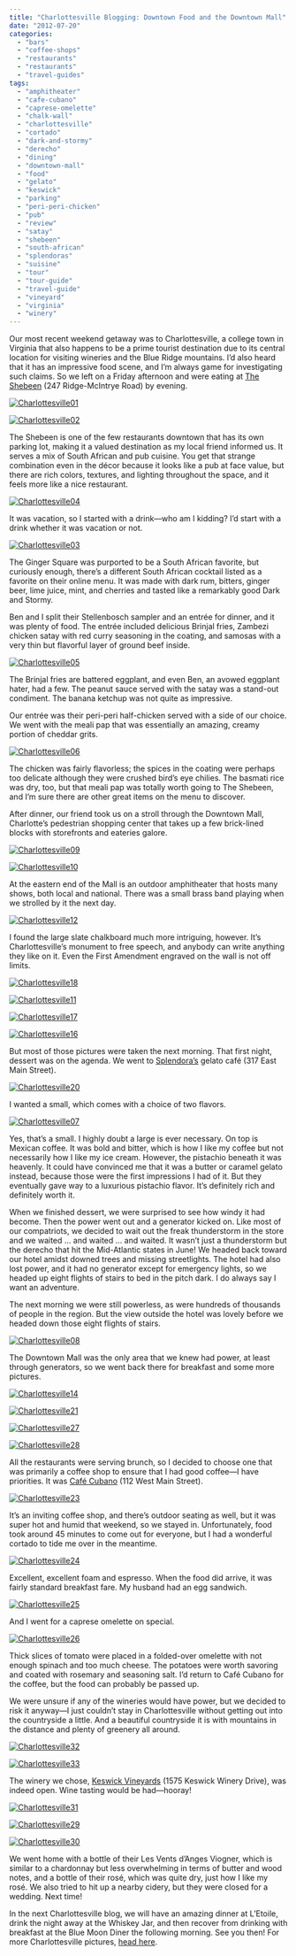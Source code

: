 ```yaml
---
title: "Charlottesville Blogging: Downtown Food and the Downtown Mall"
date: "2012-07-20"
categories:
  - "bars"
  - "coffee-shops"
  - "restaurants"
  - "restaurants"
  - "travel-guides"
tags:
  - "amphitheater"
  - "cafe-cubano"
  - "caprese-omelette"
  - "chalk-wall"
  - "charlottesville"
  - "cortado"
  - "dark-and-stormy"
  - "derecho"
  - "dining"
  - "downtown-mall"
  - "food"
  - "gelato"
  - "keswick"
  - "parking"
  - "peri-peri-chicken"
  - "pub"
  - "review"
  - "satay"
  - "shebeen"
  - "south-african"
  - "splendoras"
  - "suisine"
  - "tour"
  - "tour-guide"
  - "travel-guide"
  - "vineyard"
  - "virginia"
  - "winery"
---
```


Our most recent weekend getaway was to Charlottesville, a college town in Virginia that also happens to be a prime tourist destination due to its central location for visiting wineries and the Blue Ridge mountains. I’d also heard that it has an impressive food scene, and I’m always game for investigating such claims. So we left on a Friday afternoon and were eating at [The Shebeen](http://www.shebeen.com/) (247 Ridge-McIntrye Road) by evening.

[![](http://s3.amazonaws.com/thegourmez-wpmedia/2012/07/Charlottesville01.jpg "Charlottesville01")](http://s3.amazonaws.com/thegourmez-wpmedia/2012/07/Charlottesville01.jpg)

[![](http://s3.amazonaws.com/thegourmez-wpmedia/2012/07/Charlottesville02.jpg "Charlottesville02")](http://s3.amazonaws.com/thegourmez-wpmedia/2012/07/Charlottesville02.jpg)

The Shebeen is one of the few restaurants downtown that has its own parking lot, making it a valued destination as my local friend informed us. It serves a mix of South African and pub cuisine. You get that strange combination even in the décor because it looks like a pub at face value, but there are rich colors, textures, and lighting throughout the space, and it feels more like a nice restaurant.

[![](http://s3.amazonaws.com/thegourmez-wpmedia/2012/07/Charlottesville04.jpg "Charlottesville04")](http://s3.amazonaws.com/thegourmez-wpmedia/2012/07/Charlottesville04.jpg)

It was vacation, so I started with a drink—who am I kidding? I’d start with a drink whether it was vacation or not.

[![](http://s3.amazonaws.com/thegourmez-wpmedia/2012/07/Charlottesville03.jpg "Charlottesville03")](http://s3.amazonaws.com/thegourmez-wpmedia/2012/07/Charlottesville03.jpg)

The Ginger Square was purported to be a South African favorite, but curiously enough, there’s a different South African cocktail listed as a favorite on their online menu. It was made with dark rum, bitters, ginger beer, lime juice, mint, and cherries and tasted like a remarkably good Dark and Stormy.

Ben and I split their Stellenbosch sampler and an entrée for dinner, and it was plenty of food. The entrée included delicious Brinjal fries, Zambezi chicken satay with red curry seasoning in the coating, and samosas with a very thin but flavorful layer of ground beef inside.

[![](http://s3.amazonaws.com/thegourmez-wpmedia/2012/07/Charlottesville05.jpg "Charlottesville05")](http://s3.amazonaws.com/thegourmez-wpmedia/2012/07/Charlottesville05.jpg)

The Brinjal fries are battered eggplant, and even Ben, an avowed eggplant hater, had a few. The peanut sauce served with the satay was a stand-out condiment. The banana ketchup was not quite as impressive.

Our entrée was their peri-peri half-chicken served with a side of our choice. We went with the meali pap that was essentially an amazing, creamy portion of cheddar grits.

[![](http://s3.amazonaws.com/thegourmez-wpmedia/2012/07/Charlottesville06.jpg "Charlottesville06")](http://s3.amazonaws.com/thegourmez-wpmedia/2012/07/Charlottesville06.jpg)

The chicken was fairly flavorless; the spices in the coating were perhaps too delicate although they were crushed bird’s eye chilies. The basmati rice was dry, too, but that meali pap was totally worth going to The Shebeen, and I’m sure there are other great items on the menu to discover.

After dinner, our friend took us on a stroll through the Downtown Mall, Charlotte’s pedestrian shopping center that takes up a few brick-lined blocks with storefronts and eateries galore.




<div class="caption">

[![](http://s3.amazonaws.com/thegourmez-wpmedia/2012/07/Charlottesville09.jpg "Charlottesville09")](http://s3.amazonaws.com/thegourmez-wpmedia/2012/07/Charlottesville09.jpg)</div>





<div class="caption">

[![](http://s3.amazonaws.com/thegourmez-wpmedia/2012/07/Charlottesville10.jpg "Charlottesville10")](http://s3.amazonaws.com/thegourmez-wpmedia/2012/07/Charlottesville10.jpg)</div>


At the eastern end of the Mall is an outdoor amphitheater that hosts many shows, both local and national. There was a small brass band playing when we strolled by it the next day.

[![](http://s3.amazonaws.com/thegourmez-wpmedia/2012/07/Charlottesville12.jpg "Charlottesville12")](http://s3.amazonaws.com/thegourmez-wpmedia/2012/07/Charlottesville12.jpg)

I found the large slate chalkboard much more intriguing, however. It’s Charlottesville’s monument to free speech, and anybody can write anything they like on it. Even the First Amendment engraved on the wall is not off limits.




<div class="caption">

[![](http://s3.amazonaws.com/thegourmez-wpmedia/2012/07/Charlottesville18.jpg "Charlottesville18")](http://s3.amazonaws.com/thegourmez-wpmedia/2012/07/Charlottesville18.jpg)</div>


[![](http://s3.amazonaws.com/thegourmez-wpmedia/2012/07/Charlottesville11.jpg "Charlottesville11")](http://s3.amazonaws.com/thegourmez-wpmedia/2012/07/Charlottesville11.jpg)

[![](http://s3.amazonaws.com/thegourmez-wpmedia/2012/07/Charlottesville17.jpg "Charlottesville17")](http://s3.amazonaws.com/thegourmez-wpmedia/2012/07/Charlottesville17.jpg)




<div class="caption">

[![](http://s3.amazonaws.com/thegourmez-wpmedia/2012/07/Charlottesville16.jpg "Charlottesville16")](http://s3.amazonaws.com/thegourmez-wpmedia/2012/07/Charlottesville16.jpg)</div>


But most of those pictures were taken the next morning. That first night, dessert was on the agenda. We went to [Splendora’s](http://www.shebeen.com/) gelato café (317 East Main Street).

[![](http://s3.amazonaws.com/thegourmez-wpmedia/2012/07/Charlottesville20.jpg "Charlottesville20")](http://s3.amazonaws.com/thegourmez-wpmedia/2012/07/Charlottesville20.jpg)

I wanted a small, which comes with a choice of two flavors.

[![](http://s3.amazonaws.com/thegourmez-wpmedia/2012/07/Charlottesville07.jpg "Charlottesville07")](http://s3.amazonaws.com/thegourmez-wpmedia/2012/07/Charlottesville07.jpg)

Yes, that’s a small. I highly doubt a large is ever necessary. On top is Mexican coffee. It was bold and bitter, which is how I like my coffee but not necessarily how I like my ice cream. However, the pistachio beneath it was heavenly. It could have convinced me that it was a butter or caramel gelato instead, because those were the first impressions I had of it. But they eventually gave way to a luxurious pistachio flavor. It’s definitely rich and definitely worth it.

When we finished dessert, we were surprised to see how windy it had become. Then the power went out and a generator kicked on. Like most of our compatriots, we decided to wait out the freak thunderstorm in the store and we waited … and waited … and waited. It wasn’t just a thunderstorm but the derecho that hit the Mid-Atlantic states in June! We headed back toward our hotel amidst downed trees and missing streetlights. The hotel had also lost power, and it had no generator except for emergency lights, so we headed up eight flights of stairs to bed in the pitch dark. I do always say I want an adventure.

The next morning we were still powerless, as were hundreds of thousands of people in the region. But the view outside the hotel was lovely before we headed down those eight flights of stairs.

[![](http://s3.amazonaws.com/thegourmez-wpmedia/2012/07/Charlottesville08.jpg "Charlottesville08")](http://s3.amazonaws.com/thegourmez-wpmedia/2012/07/Charlottesville08.jpg)

The Downtown Mall was the only area that we knew had power, at least through generators, so we went back there for breakfast and some more pictures.




<div class="caption">

[![](http://s3.amazonaws.com/thegourmez-wpmedia/2012/07/Charlottesville14.jpg "Charlottesville14")](http://s3.amazonaws.com/thegourmez-wpmedia/2012/07/Charlottesville14.jpg)</div>





<div class="caption">

[![](http://s3.amazonaws.com/thegourmez-wpmedia/2012/07/Charlottesville21.jpg "Charlottesville21")](http://s3.amazonaws.com/thegourmez-wpmedia/2012/07/Charlottesville21.jpg)</div>


[![](http://s3.amazonaws.com/thegourmez-wpmedia/2012/07/Charlottesville27.jpg "Charlottesville27")](http://s3.amazonaws.com/thegourmez-wpmedia/2012/07/Charlottesville27.jpg)




<div class="caption">

[![](http://s3.amazonaws.com/thegourmez-wpmedia/2012/07/Charlottesville28.jpg "Charlottesville28")](http://s3.amazonaws.com/thegourmez-wpmedia/2012/07/Charlottesville28.jpg)</div>


All the restaurants were serving brunch, so I decided to choose one that was primarily a coffee shop to ensure that I had good coffee—I have priorities. It was [Café Cubano](http://www.cafecubano-cville.com/) (112 West Main Street).

[![](http://s3.amazonaws.com/thegourmez-wpmedia/2012/07/Charlottesville23.jpg "Charlottesville23")](http://s3.amazonaws.com/thegourmez-wpmedia/2012/07/Charlottesville23.jpg)

It’s an inviting coffee shop, and there’s outdoor seating as well, but it was super hot and humid that weekend, so we stayed in. Unfortunately, food took around 45 minutes to come out for everyone, but I had a wonderful cortado to tide me over in the meantime.

[![](http://s3.amazonaws.com/thegourmez-wpmedia/2012/07/Charlottesville24.jpg "Charlottesville24")](http://s3.amazonaws.com/thegourmez-wpmedia/2012/07/Charlottesville24.jpg)

Excellent, excellent foam and espresso. When the food did arrive, it was fairly standard breakfast fare. My husband had an egg sandwich.

[![](http://s3.amazonaws.com/thegourmez-wpmedia/2012/07/Charlottesville25.jpg "Charlottesville25")](http://s3.amazonaws.com/thegourmez-wpmedia/2012/07/Charlottesville25.jpg)

And I went for a caprese omelette on special.

[![](http://s3.amazonaws.com/thegourmez-wpmedia/2012/07/Charlottesville26.jpg "Charlottesville26")](http://s3.amazonaws.com/thegourmez-wpmedia/2012/07/Charlottesville26.jpg)

Thick slices of tomato were placed in a folded-over omelette with not enough spinach and too much cheese. The potatoes were worth savoring and coated with rosemary and seasoning salt. I’d return to Café Cubano for the coffee, but the food can probably be passed up.

We were unsure if any of the wineries would have power, but we decided to risk it anyway—I just couldn’t stay in Charlottesville without getting out into the countryside a little. And a beautiful countryside it is with mountains in the distance and plenty of greenery all around.

[![](http://s3.amazonaws.com/thegourmez-wpmedia/2012/07/Charlottesville32.jpg "Charlottesville32")](http://s3.amazonaws.com/thegourmez-wpmedia/2012/07/Charlottesville32.jpg)

[![](http://s3.amazonaws.com/thegourmez-wpmedia/2012/07/Charlottesville33.jpg "Charlottesville33")](http://s3.amazonaws.com/thegourmez-wpmedia/2012/07/Charlottesville33.jpg)

The winery we chose, [Keswick Vineyards](http://www.keswickvineyards.com/) (1575 Keswick Winery Drive), was indeed open. Wine tasting would be had—hooray!




<div class="caption">

[![](http://s3.amazonaws.com/thegourmez-wpmedia/2012/07/Charlottesville31.jpg "Charlottesville31")](http://s3.amazonaws.com/thegourmez-wpmedia/2012/07/Charlottesville31.jpg)</div>





<div class="caption">

[![](http://s3.amazonaws.com/thegourmez-wpmedia/2012/07/Charlottesville29.jpg "Charlottesville29")](http://s3.amazonaws.com/thegourmez-wpmedia/2012/07/Charlottesville29.jpg)</div>





<div class="caption">

[![](http://s3.amazonaws.com/thegourmez-wpmedia/2012/07/Charlottesville30.jpg "Charlottesville30")](http://s3.amazonaws.com/thegourmez-wpmedia/2012/07/Charlottesville30.jpg)</div>


We went home with a bottle of their Les Vents d’Anges Viogner, which is similar to a chardonnay but less overwhelming in terms of butter and wood notes, and a bottle of their rosé, which was quite dry, just how I like my rosé. We also tried to hit up a nearby cidery, but they were closed for a wedding. Next time!

In the next Charlottesville blog, we will have an amazing dinner at L’Etoile, drink the night away at the Whiskey Jar, and then recover from drinking with breakfast at the Blue Moon Diner the following morning. See you then! For more Charlottesville pictures, [head here](https://www.facebook.com/media/set/?set=a.10150925407009607.415538.567409606&type=3).
